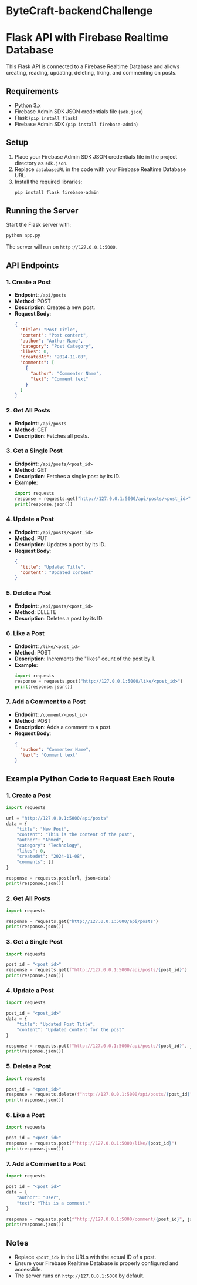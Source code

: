 # ByteCraft-backendChallenge


# Flask API with Firebase Realtime Database

This Flask API is connected to a Firebase Realtime Database and allows creating, reading, updating, deleting, liking, and commenting on posts.

## Requirements

- Python 3.x
- Firebase Admin SDK JSON credentials file (`sdk.json`)
- Flask (`pip install flask`)
- Firebase Admin SDK (`pip install firebase-admin`)

## Setup

1. Place your Firebase Admin SDK JSON credentials file in the project directory as `sdk.json`.
2. Replace `databaseURL` in the code with your Firebase Realtime Database URL.
3. Install the required libraries:
   ```bash
   pip install flask firebase-admin

## Running the Server

Start the Flask server with:
```bash
python app.py
```

The server will run on `http://127.0.0.1:5000`.

## API Endpoints

### 1. Create a Post

- **Endpoint**: `/api/posts`
- **Method**: POST
- **Description**: Creates a new post.
- **Request Body**:
  ```json
  {
    "title": "Post Title",
    "content": "Post content",
    "author": "Author Name",
    "category": "Post Category",
    "likes": 0,
    "createdAt": "2024-11-08",
    "comments": [
      {
        "author": "Commenter Name",
        "text": "Comment text"
      }
    ]
  }
  ```

### 2. Get All Posts

- **Endpoint**: `/api/posts`
- **Method**: GET
- **Description**: Fetches all posts.

### 3. Get a Single Post

- **Endpoint**: `/api/posts/<post_id>`
- **Method**: GET
- **Description**: Fetches a single post by its ID.
- **Example**:
  ```python
  import requests
  response = requests.get("http://127.0.0.1:5000/api/posts/<post_id>")
  print(response.json())
  ```

### 4. Update a Post

- **Endpoint**: `/api/posts/<post_id>`
- **Method**: PUT
- **Description**: Updates a post by its ID.
- **Request Body**:
  ```json
  {
    "title": "Updated Title",
    "content": "Updated content"
  }
  ```

### 5. Delete a Post

- **Endpoint**: `/api/posts/<post_id>`
- **Method**: DELETE
- **Description**: Deletes a post by its ID.

### 6. Like a Post

- **Endpoint**: `/like/<post_id>`
- **Method**: POST
- **Description**: Increments the "likes" count of the post by 1.
- **Example**:
  ```python
  import requests
  response = requests.post("http://127.0.0.1:5000/like/<post_id>")
  print(response.json())
  ```

### 7. Add a Comment to a Post

- **Endpoint**: `/comment/<post_id>`
- **Method**: POST
- **Description**: Adds a comment to a post.
- **Request Body**:
  ```json
  {
    "author": "Commenter Name",
    "text": "Comment text"
  }
  ```

## Example Python Code to Request Each Route

### 1. Create a Post
```python
import requests

url = "http://127.0.0.1:5000/api/posts"
data = {
    "title": "New Post",
    "content": "This is the content of the post",
    "author": "Ahmed",
    "category": "Technology",
    "likes": 0,
    "createdAt": "2024-11-08",
    "comments": []
}

response = requests.post(url, json=data)
print(response.json())
```

### 2. Get All Posts
```python
import requests

response = requests.get("http://127.0.0.1:5000/api/posts")
print(response.json())
```

### 3. Get a Single Post
```python
import requests

post_id = "<post_id>"
response = requests.get(f"http://127.0.0.1:5000/api/posts/{post_id}")
print(response.json())
```

### 4. Update a Post
```python
import requests

post_id = "<post_id>"
data = {
    "title": "Updated Post Title",
    "content": "Updated content for the post"
}

response = requests.put(f"http://127.0.0.1:5000/api/posts/{post_id}", json=data)
print(response.json())
```

### 5. Delete a Post
```python
import requests

post_id = "<post_id>"
response = requests.delete(f"http://127.0.0.1:5000/api/posts/{post_id}")
print(response.json())
```

### 6. Like a Post
```python
import requests

post_id = "<post_id>"
response = requests.post(f"http://127.0.0.1:5000/like/{post_id}")
print(response.json())
```

### 7. Add a Comment to a Post
```python
import requests

post_id = "<post_id>"
data = {
    "author": "User",
    "text": "This is a comment."
}

response = requests.post(f"http://127.0.0.1:5000/comment/{post_id}", json=data)
print(response.json())
```

## Notes

- Replace `<post_id>` in the URLs with the actual ID of a post.
- Ensure your Firebase Realtime Database is properly configured and accessible.
- The server runs on `http://127.0.0.1:5000` by default.

```
